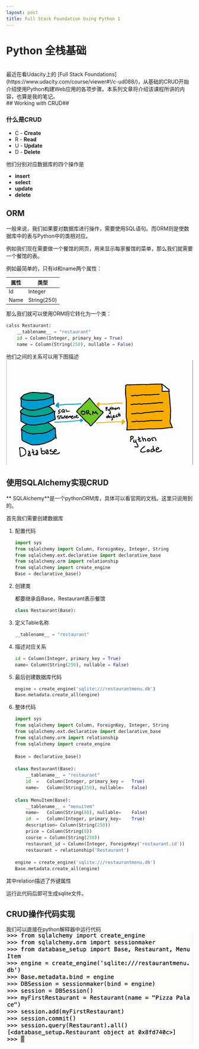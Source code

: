 ```yaml
---
layout: post
title: Full Stack Foundation Using Python 1
---
```


Python 全栈基础
===
<br>
最近在看Udacity上的 [Full Stack Foundations](https://www.udacity.com/course/viewer#!/c-ud088/)，从基础的CRUD开始介绍使用Python构建Web应用的各项步骤。本系列文章将介绍该课程所讲的内容，也算是我的笔记。
<br>
## Working with CRUD##

### 什么是CRUD

- C - **Create**
- R - **Read**
- U - **Update**
- D - **Delete**

他们分别对应数据库的四个操作是

- **insert**
- **select**
- **update**
- **delete**

## ORM
一般来说，我们如果要对数据库进行操作，需要使用SQL语句。而ORM则是使数据库中的表与Python中的类相对应。

例如我们现在需要做一个餐馆的网页，用来显示每家餐馆的菜单，那么我们就需要一个餐馆的表。

例如最简单的，只有id和name两个属性：

属性|类型
---|---
Id | Integer
Name | String(250)

那么我们就可以使用ORM将它转化为一个类：

```python
calss Restaurant:
	__tablename__ = "restaurant"
	id = Column(Integer, primary_key = True)
	name = Column(String(250), nullable = False)
```

他们之间的关系可以用下图描述
![Image of ORM](/images/database-orm-python.jpg)


## 使用SQLAlchemy实现CRUD

** SQLAlchemy**是一个pythonORM库，具体可以看官网的文档。这里只说用到的。

首先我们需要创建数据库

1. 配置代码

	```python
	import sys
	from sqlalchemy import Column, ForeignKey, Integer, String
	from sqlalchemy.ext.declarative import declarative_base
	from sqlalchemy.orm import relationship
	from sqlalchemy import create_engine
	Base = declarative_base()
	```
2. 创建类

	都要继承自Base，Restaurant表示餐馆

	```python
	class Restaurant(Base):
	```

3. 定义Table名称

	```python
	__tablename__ = "restaurant"
	```

4. 描述对应关系

	``` python
	id = Column(Integer, primary_key = True)
	name= Column(String(250), nullable = False)
	```

5. 最后创建数据库代码

	```python
	engine = create_engine('sqlite:///restaurantmenu.db')
	Base.metadata.create_all(engine)
	```
6. 整体代码

	```python
	import sys
	from sqlalchemy import Column, ForeignKey, Integer, String
	from sqlalchemy.ext.declarative import declarative_base
	from sqlalchemy.orm import relationship
	from sqlalchemy import create_engine

	Base = declarative_base()

	class Restaurant(Base):
		__tablename__ = "restaurant"
		id	=	Column(Integer, primary_key	=	True)
		name=	Column(String(250), nullable=	False)

	class MenuItem(Base):
		__tablename__ = "menuitem"
		name=	Column(String(80), nullable=	False)
		id	=	Column(Integer, primary_key=	True)
		description= Column(String(250))
		price = Column(String(8))
		course = Column(String(250))
		restaurant_id = Column(Integer, ForeignKey('restaurant.id'))
		restaurant = relationship('Restaurant')

	engine = create_engine('sqlite:///restaurantmenu.db')
	Base.metadata.create_all(engine)
	```

其中relation描述了外键属性

运行此代码后即可生成sqlite文件。


## CRUD操作代码实现

我们可以直接在python解释器中运行代码
![crud using python](/images/crud-create.jpg)
